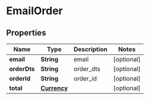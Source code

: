 

# EmailOrder


## Properties

| Name | Type | Description | Notes |
|------------ | ------------- | ------------- | -------------|
|**email** | **String** | email |  [optional] |
|**orderDts** | **String** | order_dts |  [optional] |
|**orderId** | **String** | order_id |  [optional] |
|**total** | [**Currency**](Currency.md) |  |  [optional] |



